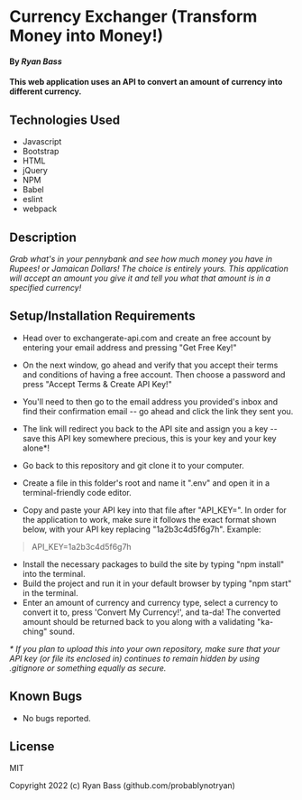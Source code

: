 # Currency Exchanger (Transform Money into Money!)

#### By _**Ryan Bass**_

#### This web application uses an API to convert an amount of currency into different currency.

## Technologies Used

* Javascript
* Bootstrap
* HTML
* jQuery
* NPM
* Babel
* eslint
* webpack
  
## Description

_Grab what's in your pennybank and see how much money you have in Rupees! or Jamaican Dollars! The choice is entirely yours. This application will accept an amount you give it and tell you what that amount is in a specified currency!_ 

## Setup/Installation Requirements

* Head over to exchangerate-api.com and create an free account by entering your email address and pressing "Get Free Key!"
* On the next window, go ahead and verify that you accept their terms and conditions of having a free account. Then choose a password and press "Accept Terms & Create API Key!"
* You'll need to then go to the email address you provided's inbox and find their confirmation email -- go ahead and click the link they sent you.
* The link will redirect you back to the API site and assign you a key -- save this API key somewhere precious, this is your key and your key alone*!  

* Go back to this repository and git clone it to your computer.
* Create a file in this folder's root and name it ".env" and open it in a terminal-friendly code editor.
* Copy and paste your API key into that file after "API_KEY=". In order for the application to work, make sure it follows the exact format shown below, with your API key replacing "1a2b3c4d5f6g7h".
  Example: 
> API_KEY=1a2b3c4d5f6g7h
* Install the necessary packages to build the site by typing "npm install" into the terminal.
* Build the project and run it in your default browser by typing "npm start" in the terminal.
*  Enter an amount of currency and currency type, select a currency to convert it to, press 'Convert My Currency!', and ta-da! The converted amount should be returned back to you along with a validating "ka-ching" sound.

_* If you plan to upload this into your own repository, make sure that your API key (or file its enclosed in) continues to remain hidden by using .gitignore or something equally as secure._

## Known Bugs

* No bugs reported.

## License

MIT

  

Copyright 2022 (c) Ryan Bass (github.com/probablynotryan)